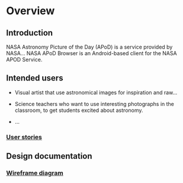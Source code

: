 # Overview

## Introduction

NASA Astronomy Picture of the Day (APoD) is a service provided by NASA...
NASA APoD Browser is an Android-based client for the NASA APOD Service.

## Intended users

* Visual artist that use astronomical images for inspiration and raw...

* Science teachers who want to use interesting photographs  in the classroom, to get students
    excited about astronomy.
    
* &hellip;

### [User stories](user-stories.md)  

## Design documentation

### [Wireframe diagram](wireframe.md)